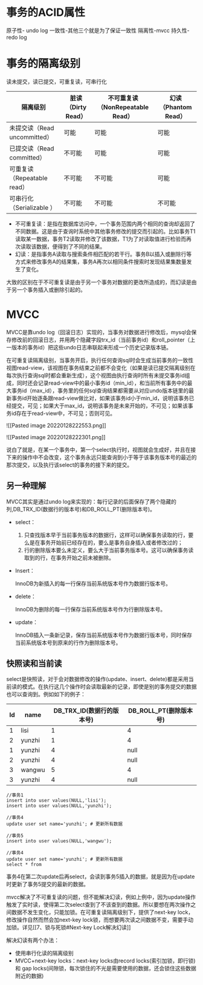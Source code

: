 # 事务的ACID属性
原子性- undo log
一致性-其他三个就是为了保证一致性
隔离性-mvcc
持久性-redo log

# 事务的隔离级别
读未提交，读已提交，可重复读，可串行化

| 隔离级别 | 脏读（Dirty Read） | 不可重复读（NonRepeatable Read） | 幻读（Phantom Read） |
| --- | --- | --- | --- |
| 未提交读（Read uncommitted） | 可能 | 可能 | 可能 |
| 已提交读（Read committed） | 不可能 | 可能 | 可能 |
| 可重复读（Repeatable read） | 不可能 | 不可能 | 可能 |
| 可串行化（Serializable ） | 不可能 | 不可能 | 不可能 |

* 不可重复读：是指在数据库访问中，一个事务范围内两个相同的查询却返回了不同数据。这是由于查询时系统中其他事务修改的提交而引起的。比如事务T1读取某一数据，事务T2读取并修改了该数据，T1为了对读取值进行检验而再次读取该数据，便得到了不同的结果。  
* 幻读：是指事务A读取与搜索条件相匹配的若干行。事务B以插入或删除行等方式来修改事务A的结果集，事务A再次以相同条件搜索时发现结果集数量发生了变化。  

大致的区别在于不可重复读是由于另一个事务对数据的更改所造成的，而幻读是由于另一个事务插入或删除引起的。

# MVCC
MVCC是靠undo log（回滚日志）实现的，当事务对数据进行修改后，mysql会保存修改前的回滚日志，并用两个隐藏字段trx_id（当前事务id）和roll_pointer（上一版本的事务id）把这些undo日志串联起来形成一个历史记录版本链。

在可重复读隔离级别，当事务开启，执行任何查询sql时会生成当前事务的一致性视图read-view，该视图在事务结束之前都不会变化（如果是读已提交隔离级别在每次执行查询sql时都会重新生成），这个视图由执行查询时所有未提交事务id组成，同时还会记录read-view中的最小事务id（min_id），和当前所有事务中的最大事务id（max_id），事务里的任何sql查询结果都需要从对应undo版本链里的最新事务id开始逐条跟read-view做比对，如果该事务id小于min_id，说明该事务已经提交，可见；如果大于max_id，说明该事务是未来开始的，不可见；如果该事务id存在于read-view中，不可见；否则可见。

![[Pasted image 20220128222553.png]]

![[Pasted image 20220128222301.png]]

说白了就是，在某一个事务中，第一个select执行时，视图就会生成好，并且在接下来的操作中不会改变，这个事务永远只能查询到小于等于该事务版本号的最近的那次提交，以及执行该select的事务的接下来的提交。

## 另一种理解
MVCC其实是通过undo log来实现的：每行记录的后面保存了两个隐藏的列,DB_TRX_ID(数据行的版本号)和DB_ROLL_PT(删除版本号)。

* select：

  1. 只查找版本早于当前事务版本的数据行，这样可以确保事务读取的行，要么是在事务开始前已经存在的，要么是事务自身插入或者修改过的；
  2. 行的删除版本要么未定义，要么大于当前事务版本号。这可以确保事务读取到的行，在事务开始之前未被删除。

* Insert：

    InnoDB为新插入的每一行保存当前系统版本号作为数据行版本号。

* delete：

    InnoDB为删除的每一行保存当前系统版本号作为行删除版本号。

* update：

    InnoDB插入一条新记录，保存当前系统版本号作为数据行版本号，同时保存当前系统版本号到原来的行作为删除版本号。
	
## 快照读和当前读
select是快照读，对于会对数据修改的操作(update、insert、delete)都是采用当前读的模式。在执行这几个操作时会读取最新的记录，即使是别的事务提交的数据也可以查询到。例如如下的例子：

| Id   | name   | DB_TRX_ID(数据行的版本号) | DB_ROLL_PT(删除版本号) |
| ---- | ------ | ------------------------- | ---------------------- |
| 1    | lisi   | 1                         | 4                      |
| 2    | yunzhi | 1                         | 4                      |
| 1    | yunzhi | 4                         | null                   |
| 2    | yunzhi | 4                         | null                   |
| 3    | wangwu | 5                         | 4                      |
| 3    | yunzhi | 4                         | null                   |


```shell
//事务1
insert into user values(NULL,'lisi');
insert into user values(NULL,'yunzhi');
```

```shell
//事务4
update user set name='yunzhi'; # 更新所有数据
```

```shell
//事务5
insert into user values(NULL,'wangwu');
```

```shell
//事务4
update user set name='yunzhi'; # 更新所有数据
select * from
```
事务4在第二次update后再select，会读到事务5插入的数据，就是因为在update时更新了事务5提交的最新的数据。

mvcc解决了不可重复读的问题，但不能解决幻读，例如上例中，因为update操作触发了实时读，使得第二次select查到了不该查到的数据。所以要想在两次操作之间数据不发生变化，只能加锁。在可重复读隔离级别下，提供了next-key lock，修改操作自然而然会加next-key lock锁，而想要两次读之间数据不变，需要手动加锁。详见[[7、锁与死锁#Next-key Lock解决幻读]]

解决幻读有两个办法：

- 使用串行化读的隔离级别
- MVCC+next-key locks：next-key locks由record locks(索引加锁，即行锁) 和 gap locks(间隙锁，每次锁住的不光是需要使用的数据，还会锁住这些数据附近的数据)